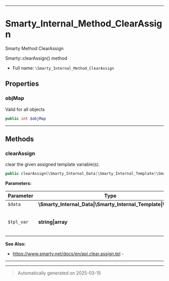 ***

# Smarty_Internal_Method_ClearAssign

Smarty Method ClearAssign

Smarty::clearAssign() method

* Full name: `\Smarty_Internal_Method_ClearAssign`



## Properties


### objMap

Valid for all objects

```php
public int $objMap
```






***

## Methods


### clearAssign

clear the given assigned template variable(s).

```php
public clearAssign(\Smarty_Internal_Data|\Smarty_Internal_Template|\Smarty $data, string|array $tpl_var): \Smarty_Internal_Data|\Smarty_Internal_Template|\Smarty
```








**Parameters:**

| Parameter | Type | Description |
|-----------|------|-------------|
| `$data` | **\Smarty_Internal_Data&#124;\Smarty_Internal_Template&#124;\Smarty** |  |
| `$tpl_var` | **string&#124;array** | the template variable(s) to clear |





**See Also:**

* https://www.smarty.net/docs/en/api.clear.assign.tpl - 

***


***
> Automatically generated on 2025-03-15
